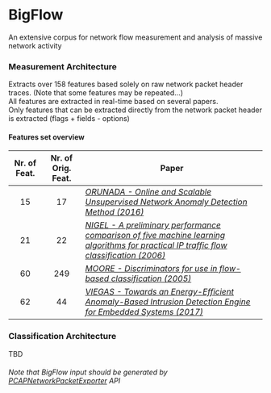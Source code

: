  # BigFlow
An extensive corpus for network flow measurement and analysis of massive network activity

### Measurement Architecture
Extracts over 158 features based solely on raw network packet header traces. (Note that some features may be repeated...) <br />
All features are extracted in real-time based on several papers.  <br />
Only features that can be extracted directly from the network packet header is extracted (flags + fields - options) <br />
#### Features set overview
Nr. of Feat. | Nr. of Orig. Feat. | Paper
:---:  | :---:  | ---
15 | 17 | [*ORUNADA - Online and Scalable Unsupervised Network Anomaly Detection Method (2016)*](http://ieeexplore.ieee.org/document/7740019/)
21 | 22 | [*NIGEL - A preliminary performance comparison of five machine learning algorithms for practical IP traffic flow classification (2006)*](http://dl.acm.org/citation.cfm?id=1163596)
60 | 249 | [*MOORE - Discriminators for use in flow-based classification (2005)*](https://qmro.qmul.ac.uk/xmlui/bitstream/handle/123456789/5050/RR-05-13.pdf?sequence=1)
62 | 44 | [*VIEGAS - Towards an Energy-Efficient Anomaly-Based Intrusion Detection Engine for Embedded Systems (2017)*](http://ieeexplore.ieee.org/document/7463065/?arnumber=7463065)

### Classification Architecture
TBD

###### Note that BigFlow input should be generated by [*PCAPNetworkPacketExporter*](https://github.com/viegaseduardo/PcapNetworkPacketExporter) API
